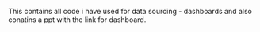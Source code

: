 This contains all code i have used for data sourcing - dashboards and also conatins a ppt with the link for dashboard.
